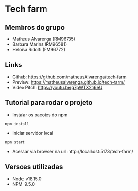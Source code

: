 # Tech farm

## Membros do grupo

- Matheus Alvarenga (RM96735)
- Barbara Marins (RM96581)
- Heloisa Ridolfi (RM96772)

## Links

- Github: https://github.com/matheusAlvarenga/tech-farm
- Preview: https://matheusalvarenga.github.io/tech-farm/
- Video Pitch: https://youtu.be/g7pWTX2q6eU

## Tutorial para rodar o projeto

- Instalar os pacotes do npm
```bash
npm install
```

- Iniciar servidor local
```bash
npm start
```

- Acessar via browser na url: http://localhost:5173/tech-farm/

## Versoes utilizadas

- Node: v18.15.0
- NPM: 9.5.0
